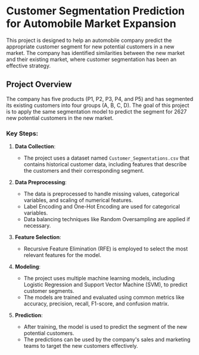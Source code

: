 # Customer Segmentation Prediction for Automobile Market Expansion

This project is designed to help an automobile company predict the appropriate customer segment for new potential customers in a new market. The company has identified similarities between the new market and their existing market, where customer segmentation has been an effective strategy.

## Project Overview

The company has five products (P1, P2, P3, P4, and P5) and has segmented its existing customers into four groups (A, B, C, D). The goal of this project is to apply the same segmentation model to predict the segment for 2627 new potential customers in the new market.

### Key Steps:

1. **Data Collection**: 
   - The project uses a dataset named `Customer_Segmentations.csv` that contains historical customer data, including features that describe the customers and their corresponding segment.

2. **Data Preprocessing**:
   - The data is preprocessed to handle missing values, categorical variables, and scaling of numerical features.
   - Label Encoding and One-Hot Encoding are used for categorical variables.
   - Data balancing techniques like Random Oversampling are applied if necessary.

3. **Feature Selection**:
   - Recursive Feature Elimination (RFE) is employed to select the most relevant features for the model.

4. **Modeling**:
   - The project uses multiple machine learning models, including Logistic Regression and Support Vector Machine (SVM), to predict customer segments.
   - The models are trained and evaluated using common metrics like accuracy, precision, recall, F1-score, and confusion matrix.

5. **Prediction**:
   - After training, the model is used to predict the segment of the new potential customers.
   - The predictions can be used by the company's sales and marketing teams to target the new customers effectively.
